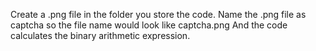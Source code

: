 Create a .png file in the folder you store the code.
Name the .png file as captcha
so the file name would look like captcha.png
And the code calculates the binary arithmetic expression.
